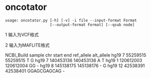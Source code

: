 # oncotator
```
usage: oncotator.py [-h] [-v] -i file --input-format Format
                    [--output-format Format] [--qsub node]
```
1 输入为VCF格式

2 输入为MAFLITE格式

NCBI_Build	sample	chr	start	end	ref_allele	alt_allele
hg19	7  55259515  55259515  T  G
hg19	7  140453136  140453136 A T
hg19	1  120612003  120612004  GG  -
hg19	8  145138175  145138176  -  G
hg19	12  42538391  42538401  GGAGCGAGCAG  -
